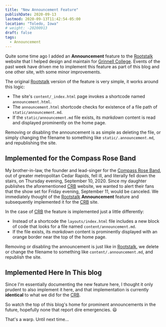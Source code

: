 ```yaml
---
title: "New Announcement Feature"
publishDate: 2020-09-13
lastmod: 2020-09-13T11:42:54-05:00
location: "Toledo, Iowa"
# weight: -20200913
draft: false
tags:
  - Announcement
---
```


Quite some time ago I added an **Announcement** feature to the [Rootstalk](https://rootstalk.grinnell.edu) website that I helped design and maintain for [Grinnell College](https://grinnell.edu). Events of the past week have driven me to implement this feature as part of this blog and one other site, with some minor improvements.

<!--more-->

The original [Rootstalk](https://rootstalk.grinnell.edu) version of the feature is very simple, it works around this logic:

  - The site's `content/_index.html` page invokes a shortcode named `announcement.html`.
  - The `announcement.html` shortcode checks for existence of a file path of `static/announcement.md`.
  - If the `static/announcement.md` file exists, its _markdown_ content is read and displayed prominently on the home page.

Removing or disabling the announcement is as simple as deleting the file, or simply changing the filename to something like `static/.announcement.md`, and republishing the site.

## Implemented for the Compass Rose Band

My brother-in-law, the founder and lead-singer for the [Compass Rose Band](https://compassroseband.net), out of greater metropolitan Cedar Rapids, fell ill, and literally fell down the stairs, on Thursday evening, September 10, 2020.  Since my daughter publishes the aforementioned [CRB](https://compassroseband.net) website, we wanted to alert their fans that the show set for Friday evening, September 11, would be canceled. We immediately thought of the [Rootstalk](https://rootstalk.grinnell.edu) **Announcement** feature and subsequently implemented it for the [CRB](https://compassroseband.net) site.

In the case of [CRB](https://compassroseband.net) the feature is implemented just a little differently:

  - Instead of a shortcode the `layouts/index.html` file includes a new block of code that looks for a file named `content/announcement.md`.
  - If the file exists, its _markdown_ content is prominently displayed with an orange border near the top of the home page.

Removing or disabling the announcement is just like in [Rootstalk](https://rootstalk.grinnell.edu), we delete or change the filename to something like `content/.announcement.md`, and republish the site.

## Implemented Here In This blog

Since I'm essentially documenting the new feature here, I thought it only prudent to also implement it here, and that implementation is currently **identical** to what we did for the [CRB](https://compassroseband.net).

So watch the top of this blog's home for prominent announcements in the future, hopefully none that report dire emergencies. :smiley:

That's a warp. Until next time...
